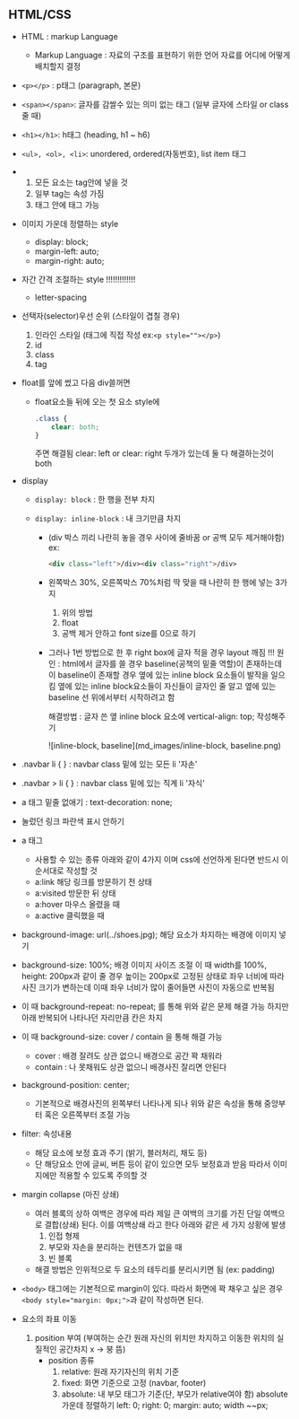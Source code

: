 ## HTML/CSS



* HTML : markup Language
  * Markup Language : 자료의 구조를 표현하기 위한 언어
    									자료를 어디에 어떻게 배치할지 결정

* `<p></p>` : p태그 (paragraph, 본문)

* `<span></span>`: 글자를 감쌀수 있는 의미 없는 태그 (일부 글자에 스타일 or class 줄 때)

* `<h1></h1>`: h태그 (heading, h1 ~ h6)

* `<ul>, <ol>, <li>`: unordered, ordered(자동번호), list item 태그

* 1. 모든 요소는 tag안에 넣을 것
  2. 일부 tag는 속성 가짐
  3. 태그 안에 태그 가능

* 이미지 가운데 정렬하는 style
  * display: block; 
  * margin-left: auto; 
  * margin-right: auto;

* 자간 간격 조절하는 style                     !!!!!!!!!!!!!
  * letter-spacing

* 선택자(selector)우선 순위 (스타일이 겹칠 경우)
  1. 인라인 스타일 (태그에 직접 작성 ex:`<p style=""></p>`)
  2. id
  3. class
  4. tag

* float를 앞에 썼고 다음 div쓸꺼면

  * float요소들 뒤에 오는 첫 요소 style에
    ``` css
    .class {
        clear: both;
    }
    ```

    주면 해결됨
    clear: left or clear: right 두개가 있는데 
    둘 다 해결하는것이 both

* display

  * `display: block` : 한 행을 전부 차지

  * `display: inline-block` : 내 크기만큼 차지

    * (div 박스 끼리 나란히 놓을 경우 사이에 줄바꿈 or 공백 모두 제거해야함)
      ex:

      ```html
      <div class="left">/div><div class="right">/div>
      ```

    * 왼쪽박스 30%, 오른쪽박스 70%처럼 딱 맞을 때 나란히 한 행에 넣는 3가지

      1. 위의 방법
      2. float
      3. 공백 제거 안하고 font size를 0으로 하기

    * 그러나 1번 방법으로 한 후 right box에 글자 적을 경우 layout 깨짐
      !!! 원인 : html에서 글자를 쓸 경우 baseline(공책의 밑줄 역할)이 존재하는데
      이 baseline이 존재할 경우 옆에 있는 inline block 요소들이 발작을 일으킴
      옆에 있는 inline block요소들이 자신들이 글자인 줄 알고 옆에 있는 baseline
      선 위에서부터 시작하려고 함
      
      해결방법 : 글자 쓴 옆 inline block 요소에
      vertical-align: top; 
      작성해주기
      
      ![inline-block, baseline](md_images/inline-block, baseline.png)

* .navbar li {
  } : navbar class 밑에 있는 모든 li '자손'

* .navbar > li {
  } : navbar class 밑에 있는 직계 li '자식'

* a 태그 밑줄 없애기 : text-decoration: none;

* 눌렀던 링크 파란색 표시 안하기

* a 태그

  * 사용할 수 있는 종류 아래와 같이 4가지 이며
    css에 선언하게 된다면 반드시 이 순서대로 작성할 것
  * a:link		해당 링크를 방문하기 전 상태
  * a:visited   방문한 뒤 상태
  * a:hover     마우스 올렸을 때
  * a:active     클릭했을 때

* background-image: url(../shoes.jpg);
  해당 요소가 차지하는 배경에 이미지 넣기

* background-size: 100%;
  배경 이미지 사이즈 조절
  이 때 width를 100%, height: 200px과 같이 줄 경우
  높이는 200px로 고정된 상태로 좌우 너비에 따라 사진 크기가 변하는데
  이때 좌우 너비가 많이 줄어들면 사진이 자동으로 반복됨

* 이 때 background-repeat: no-repeat; 를 통해 위와 같은 문제 해결 가능
  하지만 아래 반복되어 나타나던 자리만큼 칸은 차지

* 이 때 background-size: cover / contain 을 통해 해결 가능

  * cover : 배경 잘려도 상관 없으니 배경으로 공간 꽉 채워라
  * contain : 나 못채워도 상관 없으니 배경사진 잘리면 안된다

* background-position: center;

  * 기본적으로 배경사진의 왼쪽부터 나타나게 되나
    위와 같은 속성을 통해 중앙부터 혹은 오른쪽부터 조절 가능

* filter: 속성내용

  * 해당 요소에 보정 효과 주기 (밝기, 블러처리, 채도 등)
  * 단 해당요소 안에 글씨, 버튼 등이 같이 있으면 모두 보정효과 받음
    따라서 이미지에만 적용할 수 있도록 주의할 것

* margin collapse (마진 상쇄)

  * 여러 블록의 상하 여백은 경우에 따라 제일 큰 여백의 크기를 가진
    단일 여백으로 결합(상쇄) 된다. 이를 여백상쇄 라고 한다
    아래와 같은 세 가지 상황에 발생
    1. 인접 형제
    2. 부모와 자손을 분리하는 컨텐츠가 없을 때
    3. 빈 블록
  * 해결 방법은 인위적으로 두 요소의 테두리를 분리시키면 됨 (ex: padding)

* `<body>` 태그에는 기본적으로 margin이 있다.
  따라서 화면에 꽉 채우고 싶은 경우
  `<body style="margin: 0px;">`과 같이 작성하면 된다.

* 요소의 좌표 이동

  1. position 부여 (부여하는 순간 원래 자신의 위치만 차지하고
     						이동한 위치의 실질적인 공간차지 x -> 붕 뜸)
     * position 종류
       1. relative: 원래 자기자신의 위치 기준
       2. fixed: 화면 기준으로 고정 (navbar, footer)
       3. absolute: 내 부모 태그가 기준(단, 부모가 relative여야 함)
          absolute 가운데 정렬하기
          left: 0; right: 0; margin: auto; width ~~px;
